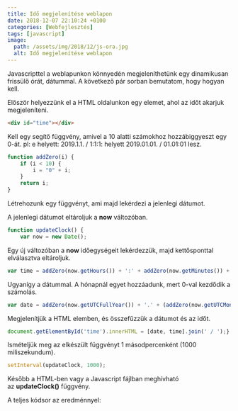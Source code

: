 ```yaml
---
title: Idő megjelenítése weblapon
date: 2018-12-07 22:10:24 +0100
categories: [Webfejlesztés]
tags: [javascript]
image:
  path: /assets/img/2018/12/js-ora.jpg
  alt: Idő megjelenítése weblapon
---
```


Javascripttel a weblapunkon könnyedén megjeleníthetünk egy dinamikusan frissülő órát, dátummal. A következő pár sorban bemutatom, hogy hogyan kell.

Először helyezzünk el a HTML oldalunkon egy elemet, ahol az időt akarjuk megjeleníteni.

```html
<div id="time"></div>
```

Kell egy segítő függvény, amivel a 10 alatti számokhoz hozzábiggyeszt egy 0-át. pl: e helyett: 2019.1.1. / 1:1:1: helyett 2019.01.01. / 01.01:01 lesz.

```javascript
function addZero(i) {
    if (i < 10) {
        i = "0" + i;
    }
    return i;
}
```

Létrehozunk egy függvényt, ami majd lekérdezi a jelenlegi dátumot.

A jelenlegi dátumot eltároljuk a **now** változóban.

```javascript
function updateClock() {
    var now = new Date();
```

Egy új változóban a **now** időegységeit lekérdezzük, majd kettősponttal elválasztva eltároljuk.

```javascript
var time = addZero(now.getHours()) + ':' + addZero(now.getMinutes()) + ":" + addZero(now.getSeconds());
```

Ugyanígy a dátummal. A hónapnál egyet hozzáadunk, mert 0-val kezdődik a számolás.

```javascript
var date = addZero(now.getUTCFullYear()) + '.' + (addZero(now.getUTCMonth() + 1)) + "." + addZero(now.getUTCDate());
```

Megjelenítjük a HTML elemben, és összefűzzük a dátumot és az időt.

```javascript
document.getElementById('time').innerHTML = [date, time].join(' / ');}
```

Ismételjük meg az elkészült függvényt 1 másodpercenként (1000 miliszekundum).

```javascript
setInterval(updateClock, 1000);
```

Később a HTML-ben vagy a Javascript fájlban meghívható az **updateClock()** függvény.

A teljes kódsor az eredménnyel:

<script async src="https://jsfiddle.net/benzo90/015woLv2/embed/js,html,result/"></script>